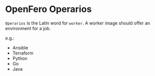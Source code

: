 # OpenFero Operarios

`Operarios` is the Latin word for `worker`. A worker image should offer an environment for a job.

e.g.:

* Ansible
* Terraform
* Python
* Go
* Java
